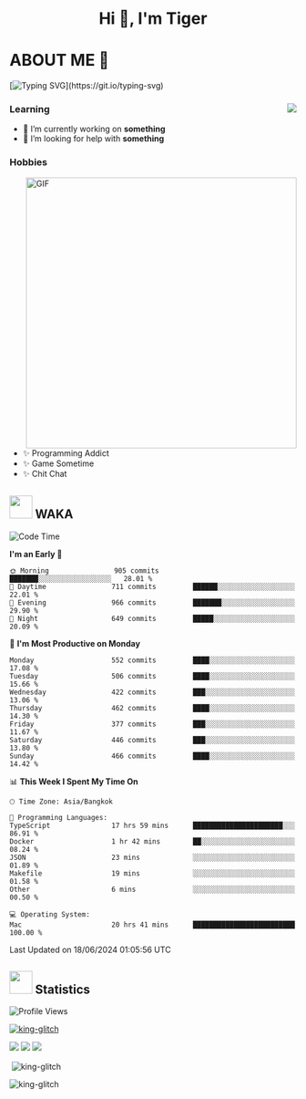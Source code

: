 <h1 align="center">Hi 👋, I'm Tiger</h1>




# ABOUT ME 💬

[![Typing SVG](https://readme-typing-svg.herokuapp.com?color=22F771&vCenter=true&lines=A+perssionate+developer+from+nowhere.)](https://git.io/typing-svg)

<div>
 <img align="right" src="https://spotify-github-profile.vercel.app/api/view?uid=12129734423&cover_image=false&theme=default&bar_color=22d016&bar_color_cover=true" />
 <h3>Learning</h3>
 
 <ul>
  <li>🔭 I’m currently working on <b>something</b></li>
  <li>🤝 I’m looking for help with <b>something</b></li>
 </ul>
 
</div>
<div>
 <h3>Hobbies</h3>
 <img align="right" height="475px"  alt="GIF" src="https://i.pinimg.com/originals/1f/b7/db/1fb7dbee557e5ed509f7517da8a84d58.gif" />
 <ul>
  <li>✨ Programming Addict</li>
  <li>✨ Game Sometime</li>
  <li>✨ Chit Chat</li>
 </ul>
 
</div>



## <img height="40" src="https://raw.githubusercontent.com/innng/innng/master/assets/kyubey.gif"/> WAKA

<!--START_SECTION:waka-->
![Code Time](http://img.shields.io/badge/Code%20Time-1%2C963%20hrs%2052%20mins-blue)

**I'm an Early 🐤** 

```text
🌞 Morning                905 commits         ███████░░░░░░░░░░░░░░░░░░   28.01 % 
🌆 Daytime                711 commits         ██████░░░░░░░░░░░░░░░░░░░   22.01 % 
🌃 Evening                966 commits         ███████░░░░░░░░░░░░░░░░░░   29.90 % 
🌙 Night                  649 commits         █████░░░░░░░░░░░░░░░░░░░░   20.09 % 
```
📅 **I'm Most Productive on Monday** 

```text
Monday                   552 commits         ████░░░░░░░░░░░░░░░░░░░░░   17.08 % 
Tuesday                  506 commits         ████░░░░░░░░░░░░░░░░░░░░░   15.66 % 
Wednesday                422 commits         ███░░░░░░░░░░░░░░░░░░░░░░   13.06 % 
Thursday                 462 commits         ████░░░░░░░░░░░░░░░░░░░░░   14.30 % 
Friday                   377 commits         ███░░░░░░░░░░░░░░░░░░░░░░   11.67 % 
Saturday                 446 commits         ███░░░░░░░░░░░░░░░░░░░░░░   13.80 % 
Sunday                   466 commits         ████░░░░░░░░░░░░░░░░░░░░░   14.42 % 
```


📊 **This Week I Spent My Time On** 

```text
🕑︎ Time Zone: Asia/Bangkok

💬 Programming Languages: 
TypeScript               17 hrs 59 mins      ██████████████████████░░░   86.91 % 
Docker                   1 hr 42 mins        ██░░░░░░░░░░░░░░░░░░░░░░░   08.24 % 
JSON                     23 mins             ░░░░░░░░░░░░░░░░░░░░░░░░░   01.89 % 
Makefile                 19 mins             ░░░░░░░░░░░░░░░░░░░░░░░░░   01.58 % 
Other                    6 mins              ░░░░░░░░░░░░░░░░░░░░░░░░░   00.50 % 

💻 Operating System: 
Mac                      20 hrs 41 mins      █████████████████████████   100.00 % 
```


 Last Updated on 18/06/2024 01:05:56 UTC
<!--END_SECTION:waka-->
## <img height="40" src="https://raw.githubusercontent.com/innng/innng/master/assets/kyubey.gif"/> Statistics
![Profile Views](https://komarev.com/ghpvc/?username=king-glitch)  

<p align="left"> 
 <a href="https://github.com/ryo-ma/github-profile-trophy">
  <img src="https://github-profile-trophy.vercel.app/?username=king-glitch&theme=dracula" alt="king-glitch" />
 </a> </p>

![](https://github-profile-summary-cards.vercel.app/api/cards/profile-details?username=king-glitch&theme=dracula)
![](https://github-profile-summary-cards.vercel.app/api/cards/stats?username=king-glitch&theme=dracula) 
![](https://github-profile-summary-cards.vercel.app/api/cards/productive-time?username=king-glitch&theme=dracula)


<p>&nbsp;<img align="center" src="https://github-readme-stats.vercel.app/api?username=king-glitch&theme=dracula" alt="king-glitch" /></p>

<p><img align="center" src="https://github-readme-streak-stats.herokuapp.com/?user=king-glitch&theme=dracula" alt="king-glitch" /></p>
